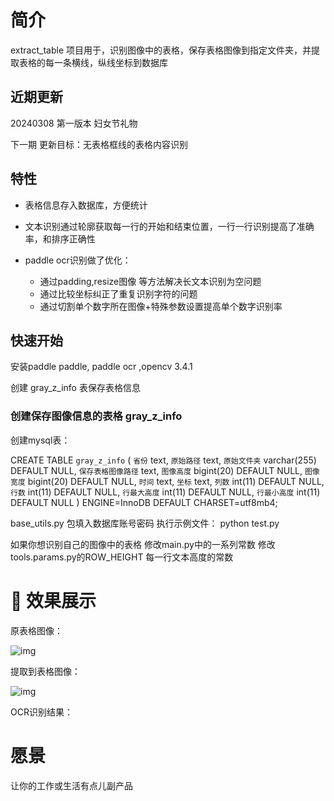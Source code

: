 # 简介
extract_table 项目用于，识别图像中的表格，保存表格图像到指定文件夹，并提取表格的每一条横线，纵线坐标到数据库


## 近期更新
20240308 第一版本 妇女节礼物

下一期 更新目标：无表格框线的表格内容识别

## 特性
- 表格信息存入数据库，方便统计
  
- 文本识别通过轮廓获取每一行的开始和结束位置，一行一行识别提高了准确率，和排序正确性

- paddle ocr识别做了优化：
  - 通过padding,resize图像 等方法解决长文本识别为空问题
  - 通过比较坐标纠正了重复识别字符的问题
  - 通过切割单个数字所在图像+特殊参数设置提高单个数字识别率
  


## 快速开始
安装paddle paddle, paddle ocr ,opencv 3.4.1 
 
创建 gray_z_info 表保存表格信息

### 创建保存图像信息的表格 gray_z_info

创建mysql表：

CREATE TABLE `gray_z_info` (
  `省份` text,
  `原始路径` text,
  `原始文件夹` varchar(255) DEFAULT NULL,
  `保存表格图像路径` text,
  `图像高度` bigint(20) DEFAULT NULL,
  `图像宽度` bigint(20) DEFAULT NULL,
  `时间` text,
  `坐标` text,
  `列数` int(11) DEFAULT NULL,
  `行数` int(11) DEFAULT NULL,
  `行最大高度` int(11) DEFAULT NULL,
  `行最小高度` int(11) DEFAULT NULL
) ENGINE=InnoDB DEFAULT CHARSET=utf8mb4;

base_utils.py 包填入数据库账号密码
执行示例文件：
python test.py

如果你想识别自己的图像中的表格
修改main.py中的一系列常数
修改tools.params.py的ROW_HEIGHT 每一行文本高度的常数
 

# 👀 效果展示
原表格图像：

![img](https://github.com/dirac472/tableOCR/blob/main/image/1.jpg)

提取到表格图像：

![img]([../test/1_0.jpg](https://github.com/dirac472/tableOCR/blob/main/image/1.jpg)https://github.com/dirac472/tableOCR/blob/main/table_image/1_0.jpg)

OCR识别结果：

# 愿景
让你的工作或生活有点儿副产品
